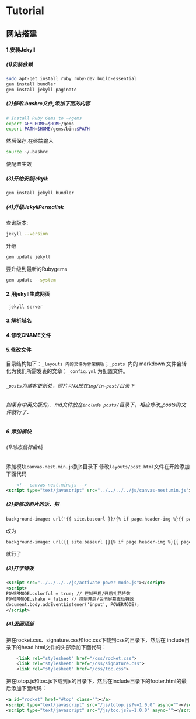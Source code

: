 
# Tutorial
## 网站搭建
#### 1.安装Jekyll
##### (1)安装依赖
```bash
sudo apt-get install ruby ruby-dev build-essential
gem install bundler
gem install jekyll-paginate
```
##### (2)修改.bashrc文件,添加下面的内容
```bash
# Install Ruby Gems to ~/gems
export GEM_HOME=$HOME/gems
export PATH=$HOME/gems/bin:$PATH
```
然后保存,在终端输入
```bash
source ~/.bashrc
```
使配置生效
##### (3)开始安装jekyll:
```bash
gem install jekyll bundler
```
##### (4)升级JekyllPermalink
查询版本:
```bash
jekyll --version
```
升级
```bash
gem update jekyll
```
要升级到最新的Rubygems
```bash
gem update --system
```
#### 2.用jekyll生成网页
```bash
 jekyll server
```
#### 3.解析域名
#### 4.修改CNAME文件
#### 5.修改文件
目录结构如下：`_layouts 内的文件为骨架模板`；`_posts `内的 markdown 文件会转化为我们所需发表的文章；`_config.yml` 为配置文件。
###### `_posts`为博客更新处，照片可以放在`img/in-post/`目录下
###### 如果有中英文版的，．md文件放在`include posts/`目录下，相应修改_posts的文件就行了．
##### 6.添加模块
###### (1)动态鼠标曲线
添加模块`canvas-nest.min.js`到js目录下
修改`layouts/post.html`文件在开始添加下面代码
```xml
    <!-- canvas-nest.min.js -->
<script type="text/javascript" src="../../../../js/canvas-nest.min.js"></script>
```
##### (2)要修改照片的话，把
```xml
background-image: url('{{ site.baseurl }}/{% if page.header-img %}{{ page.header-img }}{% else %}{{ site.header-img }}{% endif %}')
```
改为
```xml
background-image: url({{ site.baseurl }}{% if page.header-img %}{{ page.header-img }}{% else %}{{ site.header-img }}{% endif %})
```
就行了
##### (3)打字特效
```xml
<script src="../../../../js/activate-power-mode.js"></script>
<script>
POWERMODE.colorful = true; // 控制开启/开启礼花特效  
POWERMODE.shake = false; // 控制开启/关闭屏幕震动特效  
document.body.addEventListener('input', POWERMODE);
</script>
```
##### (4)返回顶部
把在rocket.css、signature.css和toc.css下载到css的目录下，然后在   include目录下的head.html文件的头部添加下面代码：
```xml
    <link rel="stylesheet" href="/css/rocket.css">
    <link rel="stylesheet" href="/css/signature.css">
    <link rel="stylesheet" href="/css/toc.css">
```
把在totop.js和toc.js下载到js的目录下，然后在include目录下的footer.html的最后添加下面代码：
```xml
<a id="rocket" href="#top" class=""></a>
<script type="text/javascript" src="/js/totop.js?v=1.0.0" async=""></script>
<script type="text/javascript" src="/js/toc.js?v=1.0.0" async=""></script>
```

